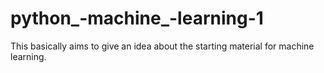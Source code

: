 # python_-machine_-learning-1
This basically aims to give an idea about the starting material for machine learning.
